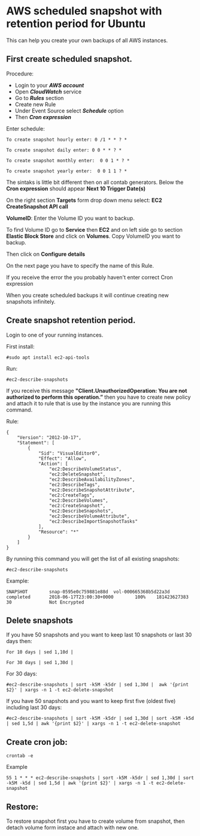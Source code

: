 # AWS scheduled snapshot with retention period for Ubuntu

This can help you create your own backups of all AWS instances.

## First create scheduled snapshot.

Procedure: 
* Login to your ***AWS account***
* Open ***CloudWatch*** service
* Go to ***Rules*** section
* Create new Rule
* Under Event Source select ***Schedule*** option
* Then ***Cron expression***

Enter schedule:
```
To create snapshot hourly enter: 0 /1 * * ? *
```
```
To create snapshot daily enter: 0 0 * * ? *
```
```
To create snapshot monthly enter:  0 0 1 * ? *
```
```
To create snapshot yearly enter:  0 0 1 1 ? *
```

The sintaks is little bit different then on all contab generators.
Below the **Cron expression** should appear **Next 10 Trigger Date(s)**

On the right section **Targets** form drop down menu select: **EC2 CreateSnapshot API call**

**VolumeID**: Enter the Volume ID you want to backup.

To find Volume ID go to **Service** then **EC2** and on left side go to section **Elastic Block Store** and click on **Volumes**. 
Copy VolumeID you want to backup.

Then click on **Configure details**

On the next page you have to specify the name of this Rule.

If you receive the error the you probably haven't enter correct Cron expression

When you create scheduled backups it will continue creating new snapshots infinitely.

## Create snapshot retention period.

Login to one of your running instances.

First install: 
```
#sudo apt install ec2-api-tools
```
Run: 
```
#ec2-describe-snapshots
```
If you receive this message **"Client.UnauthorizedOperation: You are not authorized to perform this operation.”** then you have to create new policy and attach it to rule that is use by the instance you are running this command.

Rule:
```
{
    "Version": "2012-10-17",
    "Statement": [
        {
            "Sid": "VisualEditor0",
            "Effect": "Allow",
            "Action": [
                "ec2:DescribeVolumeStatus",
                "ec2:DeleteSnapshot",
                "ec2:DescribeAvailabilityZones",
                "ec2:DescribeTags",
                "ec2:DescribeSnapshotAttribute",
                "ec2:CreateTags",
                "ec2:DescribeVolumes",
                "ec2:CreateSnapshot",
                "ec2:DescribeSnapshots",
                "ec2:DescribeVolumeAttribute",
                "ec2:DescribeImportSnapshotTasks"
            ],
            "Resource": "*"
        }
    ]
}
```

By running this command you will get the list of all existing snapshots:
```
#ec2-describe-snapshots
```
Example:
```
SNAPSHOT        snap-0595e0c759881e88d  vol-000665368b5d22a3d   completed       2018-06-17T23:00:30+0000        100%    181423627383    30              Not Encrypted
```
## Delete snapshots 
If you have 50 snapshots and you want to keep last 10 snapshots or last 30 days then:

```
For 10 days | sed 1,10d |

For 30 days | sed 1,30d |
```

For 30 days:
```
#ec2-describe-snapshots | sort -k5M -k5dr | sed 1,30d |  awk '{print $2}' | xargs -n 1 -t ec2-delete-snapshot
```

If you have 50 snapshots and you want to keep first five (oldest five) including last 30 days:
```
#ec2-describe-snapshots | sort -k5M -k5dr | sed 1,30d | sort -k5M -k5d | sed 1,5d | awk '{print $2}' | xargs -n 1 -t ec2-delete-snapshot
```
## Create cron job:

```
crontab -e
```
Example
```
55 1 * * * ec2-describe-snapshots | sort -k5M -k5dr | sed 1,30d | sort -k5M -k5d | sed 1,5d | awk '{print $2}' | xargs -n 1 -t ec2-delete-snapshot
```

## Restore:

To restore snapshot first you have to create volume from snapshot, then detach volume form instace and attach with new one.
